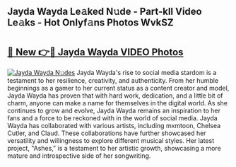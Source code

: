 ## Jayda Wayda Le𝚊ked N𝚞de - Part-kIl Video Le𝚊ks - Hot Onlyf𝚊ns Photos WvkSZ

# <h2><a href="http://ab90565.deff.icu/?id=Jayda+Wayda">🔗 New 👉🔴 Jayda Wayda VIDEO Photos</a></h2>

[![Jayda Wayda N𝚞des](https://i.imgur.com/rIISA9y.gif)](http://ab90565.deff.icu/?id=Jayda+Wayda)
Jayda Wayda's rise to social media stardom is a testament to her resilience, creativity, and authenticity. From her humble beginnings as a gamer to her current status as a content creator and model, Jayda Wayda has proven that with hard work, dedication, and a little bit of charm, anyone can make a name for themselves in the digital world. As she continues to grow and evolve, Jayda Wayda remains an inspiration to her fans and a force to be reckoned with in the world of social media. Jayda Wayda has collaborated with various artists, including mxmtoon, Chelsea Cutler, and Claud. These collaborations have further showcased her versatility and willingness to explore different musical styles. Her latest project, "Ashes," is a testament to her artistic growth, showcasing a more mature and introspective side of her songwriting.
